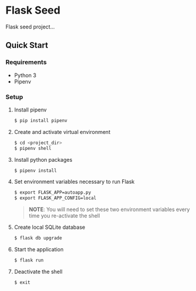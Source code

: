 # Flask Seed
Flask seed project...

## Quick Start

### Requirements

* Python 3
* Pipenv

### Setup
1. Install pipenv
    ```bash
    $ pip install pipenv
    ```
1. Create and activate virtual environment
    ```bash
    $ cd <project_dir>
    $ pipenv shell

    ```
1. Install python packages
    ```bash
    $ pipenv install
    ```
1. Set environment variables necessary to run Flask
    ```bash
    $ export FLASK_APP=autoapp.py
    $ export FLASK_APP_CONFIG=local
    ```
    > **NOTE**: You will need to set these two environment variables every time you re-activate the shell
1. Create local SQLite database
    ```bash
    $ flask db upgrade
    ```
1. Start the application
    ```bash
    $ flask run
    ```
1. Deactivate the shell
    ```bash
    $ exit
    ```